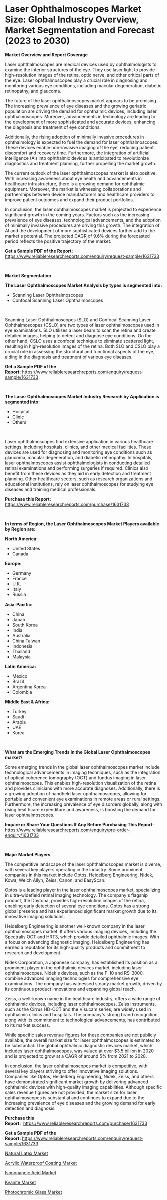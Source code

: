 <p><h1>Laser Ophthalmoscopes Market Size: Global Industry Overview, Market Segmentation and Forecast (2023 to 2030)</h1></p><p><strong>Market Overview and Report Coverage</strong></p>
<p><p>Laser ophthalmoscopes are medical devices used by ophthalmologists to examine the interior structures of the eye. They use laser light to provide high-resolution images of the retina, optic nerve, and other critical parts of the eye. Laser ophthalmoscopes play a crucial role in diagnosing and monitoring various eye conditions, including macular degeneration, diabetic retinopathy, and glaucoma.</p><p>The future of the laser ophthalmoscopes market appears to be promising. The increasing prevalence of eye diseases and the growing geriatric population are driving the demand for ophthalmic devices, including laser ophthalmoscopes. Moreover, advancements in technology are leading to the development of more sophisticated and accurate devices, enhancing the diagnosis and treatment of eye conditions.</p><p>Additionally, the rising adoption of minimally invasive procedures in ophthalmology is expected to fuel the demand for laser ophthalmoscopes. These devices enable non-invasive imaging of the eye, reducing patient discomfort and recovery time. Furthermore, the integration of artificial intelligence (AI) into ophthalmic devices is anticipated to revolutionize diagnostics and treatment planning, further propelling the market growth.</p><p>The current outlook of the laser ophthalmoscopes market is also positive. With increasing awareness about eye health and advancements in healthcare infrastructure, there is a growing demand for ophthalmic equipment. Moreover, the market is witnessing collaborations and partnerships between device manufacturers and healthcare providers to improve patient outcomes and expand their product portfolios.</p><p>In conclusion, the laser ophthalmoscopes market is projected to experience significant growth in the coming years. Factors such as the increasing prevalence of eye diseases, technological advancements, and the adoption of minimally invasive procedures are driving this growth. The integration of AI and the development of more sophisticated devices further add to the market's potential. The projected CAGR of 9.6% during the forecasted period reflects the positive trajectory of the market.</p></p>
<p><strong>Get a Sample PDF of the Report:</strong> <a href="https://www.reliableresearchreports.com/enquiry/request-sample/1631733">https://www.reliableresearchreports.com/enquiry/request-sample/1631733</a></p>
<p>&nbsp;</p>
<p><strong>Market Segmentation</strong></p>
<p><strong>The Laser Ophthalmoscopes Market Analysis by types is segmented into:</strong></p>
<p><ul><li>Scanning Laser Ophthalmoscopes</li><li>Confocal Scanning Laser Ophthalmoscopes</li></ul></p>
<p>&nbsp;</p>
<p><p>Scanning Laser Ophthalmoscopes (SLO) and Confocal Scanning Laser Ophthalmoscopes (CSLO) are two types of laser ophthalmoscopes used in eye examinations. SLO utilizes a laser beam to scan the retina and create detailed images, helping to detect and diagnose eye conditions. On the other hand, CSLO uses a confocal technique to eliminate scattered light, resulting in high-resolution images of the retina. Both SLO and CSLO play a crucial role in assessing the structural and functional aspects of the eye, aiding in the diagnosis and treatment of various eye diseases.</p></p>
<p><strong>Get a Sample PDF of the Report:</strong>&nbsp;<a href="https://www.reliableresearchreports.com/enquiry/request-sample/1631733">https://www.reliableresearchreports.com/enquiry/request-sample/1631733</a></p>
<p>&nbsp;</p>
<p><strong>The Laser Ophthalmoscopes Market Industry Research by Application is segmented into:</strong></p>
<p><ul><li>Hospital</li><li>Clinic</li><li>Others</li></ul></p>
<p>&nbsp;</p>
<p><p>Laser ophthalmoscopes find extensive application in various healthcare settings, including hospitals, clinics, and other medical facilities. These devices are used for diagnosing and monitoring eye conditions such as glaucoma, macular degeneration, and diabetic retinopathy. In hospitals, laser ophthalmoscopes assist ophthalmologists in conducting detailed retinal examinations and performing surgeries if required. Clinics also benefit from these devices as they aid in early detection and treatment planning. Other healthcare sectors, such as research organizations and educational institutions, rely on laser ophthalmoscopes for studying eye diseases and training medical professionals.</p></p>
<p><strong>Purchase this Report:</strong>&nbsp; <a href="https://www.reliableresearchreports.com/purchase/1631733">https://www.reliableresearchreports.com/purchase/1631733</a></p>
<p>&nbsp;</p>
<p><strong>In terms of Region, the Laser Ophthalmoscopes Market Players available by Region are:</strong></p>
<p>
    <p> <strong> North America: </strong>
        <ul>
            <li>United States</li>
            <li>Canada</li>
        </ul>
        </p> 
    <p> <strong> Europe: </strong>
        <ul>
            <li>Germany</li>
            <li>France</li>
            <li>U.K.</li>
            <li>Italy</li>
            <li>Russia</li>
        </ul>
        </p> 
    <p> <strong> Asia-Pacific: </strong>
        <ul>
            <li>China</li>
            <li>Japan</li>
            <li>South Korea</li>
            <li>India</li>
            <li>Australia</li>
            <li>China Taiwan</li>
            <li>Indonesia</li>
            <li>Thailand</li>
            <li>Malaysia</li>
        </ul>
        </p> 
    <p> <strong> Latin America: </strong>
        <ul>
            <li>Mexico</li>
            <li>Brazil</li>
            <li>Argentina Korea</li>
            <li>Colombia</li>
        </ul>
        </p> 
    <p> <strong> Middle East & Africa: </strong>
        <ul>
            <li>Turkey</li>
            <li>Saudi</li>
            <li>Arabia</li>
            <li>UAE</li>
            <li>Korea</li>
        </ul>
    </p>
    </p>
<p>&nbsp;</p>
<p><strong>What are the Emerging Trends in the Global Laser Ophthalmoscopes market?</strong></p>
<p><p>Some emerging trends in the global laser ophthalmoscopes market include technological advancements in imaging techniques, such as the integration of optical coherence tomography (OCT) and fundus imaging in laser ophthalmoscopes. This enables high-resolution visualization of the retina and provides clinicians with more accurate diagnoses. Additionally, there is a growing adoption of handheld laser ophthalmoscopes, allowing for portable and convenient eye examinations in remote areas or rural settings. Furthermore, the increasing prevalence of eye disorders globally, along with rising healthcare expenditure and awareness, is boosting the demand for laser ophthalmoscopes.</p></p>
<p><strong>Inquire or Share Your Questions If Any Before Purchasing This Report</strong>- <a href="https://www.reliableresearchreports.com/enquiry/pre-order-enquiry/1631733">https://www.reliableresearchreports.com/enquiry/pre-order-enquiry/1631733</a></p>
<p>&nbsp;</p>
<p><strong>Major Market Players</strong></p>
<p><p>The competitive landscape of the laser ophthalmoscopes market is diverse, with several key players operating in the industry. Some prominent companies in this market include Optos, Heidelberg Engineering, Nidek, Kowa, Welch Allyn, Zeiss, Canon, and EasyScan.</p><p>Optos is a leading player in the laser ophthalmoscopes market, specializing in ultra-widefield retinal imaging technology. The company's flagship product, the Daytona, provides high-resolution images of the retina, enabling early detection of several eye conditions. Optos has a strong global presence and has experienced significant market growth due to its innovative imaging solutions.</p><p>Heidelberg Engineering is another well-known company in the laser ophthalmoscopes market. It offers various imaging devices, including the Spectralis OCT and HRT3, which provide detailed ophthalmic images. With a focus on advancing diagnostic imaging, Heidelberg Engineering has earned a reputation for its high-quality products and commitment to research and development.</p><p>Nidek Corporation, a Japanese company, has established its position as a prominent player in the ophthalmic devices market, including laser ophthalmoscopes. Nidek's devices, such as the F-10 and RS-3000, combine advanced imaging technologies for comprehensive eye examinations. The company has witnessed steady market growth, driven by its continuous product innovations and expanding global reach.</p><p>Zeiss, a well-known name in the healthcare industry, offers a wide range of ophthalmic devices, including laser ophthalmoscopes. Zeiss instruments, such as the Cirrus HD-OCT and the Visucam series, are widely used in ophthalmic clinics and hospitals. The company's strong brand recognition, along with its commitment to technological advancements, has contributed to its market success.</p><p>While specific sales revenue figures for these companies are not publicly available, the overall market size for laser ophthalmoscopes is estimated to be substantial. The global ophthalmic diagnostic devices market, which includes laser ophthalmoscopes, was valued at over $3.5 billion in 2020 and is projected to grow at a CAGR of around 5% from 2021 to 2028.</p><p>In conclusion, the laser ophthalmoscopes market is competitive, with several key players striving to offer innovative imaging solutions. Companies like Optos, Heidelberg Engineering, Nidek, Zeiss, and others have demonstrated significant market growth by delivering advanced ophthalmic devices with high-quality imaging capabilities. Although specific sales revenue figures are not provided, the market size for laser ophthalmoscopes is substantial and continues to expand due to the increasing prevalence of eye diseases and the growing demand for early detection and diagnosis.</p></p>
<p><strong>Purchase this Report:</strong>&nbsp;&nbsp;<a href="https://www.reliableresearchreports.com/purchase/1631733">https://www.reliableresearchreports.com/purchase/1631733</a></p>
<p></p>
<p><strong>Get a Sample PDF of the Report:</strong>&nbsp;<a href="https://www.reliableresearchreports.com/enquiry/request-sample/1631733">https://www.reliableresearchreports.com/enquiry/request-sample/1631733</a></p>
<p><p><a href="https://medium.com/@myrtleebert1913/natural-latex-market-report-reveals-the-latest-trends-and-growth-opportunities-of-this-market-6ba30c99f5ef">Natural Latex Market</a></p><p><a href="https://medium.com/@shanieprice69879/acrylic-waterproof-coating-market-size-reveals-the-best-marketing-channels-in-global-industry-069943f71fd3">Acrylic Waterproof Coating Market</a></p><p><a href="https://medium.com/@zolajenkins1966/isononanoic-acid-market-size-reveals-the-best-marketing-channels-in-global-industry-90abadabd7f9">Isononanoic Acid Market</a></p><p><a href="https://medium.com/@darianswift1922/kyanite-market-size-and-market-trends-complete-industry-overview-2023-to-2030-74c883fc988d">Kyanite Market</a></p><p><a href="https://medium.com/@lottiejerde6456/photochromic-glass-market-trends-forecast-and-competitive-analysis-to-2030-4108a2483661">Photochromic Glass Market</a></p></p>